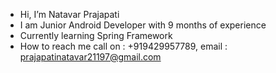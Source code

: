 - Hi, I’m Natavar Prajapati
- I am Junior Android Developer with 9 months of experience
- Currently learning Spring Framework
- How to reach me call on : +919429957789, email : prajapatinatavar21197@gmail.com

<!---
natvar97/natvar97 is a ✨ special ✨ repository because its `README.md` (this file) appears on your GitHub profile.
You can click the Preview link to take a look at your changes.
--->
